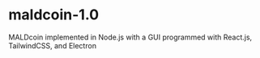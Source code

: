 # maldcoin-1.0
  MALDcoin implemented in Node.js with a GUI programmed with React.js, TailwindCSS, and Electron
